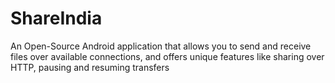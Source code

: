 # ShareIndia
An Open-Source Android application that allows you to send and receive files over available connections, and offers unique features like sharing over HTTP, pausing and resuming transfers
